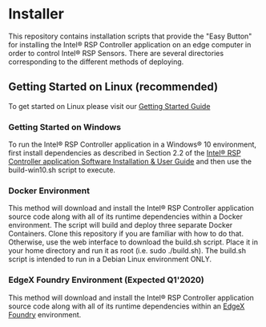 # Installer

This repository contains installation scripts that provide the "Easy Button" for installing the Intel® RSP Controller application on an edge computer in order to control Intel® RSP Sensors.  There are several directories corresponding to the  different methods of deploying.


## Getting Started on Linux (recommended)

To get started on Linux please visit our [Getting Started Guide](https://software.intel.com/en-us/getting-started-with-intel-rfid-sensor-platform-on-linux)

### Getting Started on Windows

To run the Intel® RSP Controller application in a Windows® 10 environment, first install dependencies as described in Section 2.2 of the [Intel® RSP Controller application Software Installation & User Guide](https://github.com/intel/rsp-sw-toolkit-gw/blob/master/docs/Intel-RSP-Controller-App_Installation_User_Guide.pdf) and then use the build-win10.sh script to execute.


### Docker Environment

This method will download and install the Intel® RSP Controller application  source code along with all of its runtime dependencies within a Docker environment.  The script will build and deploy three separate Docker Containers.  Clone this repository if you are familiar with how to do that.  Otherwise, use the web interface to download the build.sh script.  Place it in your home directory and run it as root (i.e. sudo ./build.sh).  The build.sh script is intended to run in a Debian Linux environment ONLY.


### EdgeX Foundry Environment (Expected Q1'2020)

This method will download and install the Intel® RSP Controller application source code along with all of its runtime dependencies within an [EdgeX Foundry](https://www.edgexfoundry.org/) environment.  
